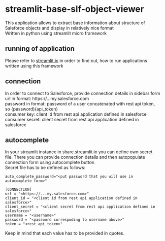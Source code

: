 # streamlit-base-slf-object-viewer
This application allows to extract base information about structure of Saleforce objects and display in relatively nice format \
Written in python using streamlit micro framework

## running of application
Please refer to [streamlit.io](https://streamlit.io) in order to find out, how to run applications written using this framework

## connection
In order to connect to Salesforce, provide connection details in sidebar form \
url in format: https://...my.salesforce.com \
password in format: password of a user concatenated with rest api token, so {password}{api_token} \
consumer key: client id from rest api application defined in salesforce \
consumer secret: client secret from rest api application defined in salesforce

## autocomplete
In your streamlit instance in share.streamlit.io you can define own secret file. There you can provide connection details and then autopopulate connection form using autocomplete button. \
Secret file has to be defined as follows:

```
auto_complete_password="<put password that you will use in autocomplete form>"

[CONNECTION]
url = "<https://...my.salesforce.com>"
client_id = "<client id from rest api application defined in salesforce>"
client_secret = "<client secret from rest api application defined in salesforce>"
username = "<username>"
password = "<password correspoding to username above>"
token = "<rest_api_token>"
```
Keep in mind that each value has to be provided in quotes.
